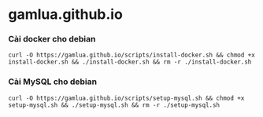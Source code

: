 # gamlua.github.io

### Cài docker cho debian
    curl -O https://gamlua.github.io/scripts/install-docker.sh && chmod +x install-docker.sh && ./install-docker.sh && rm -r ./install-docker.sh

### Cài MySQL cho debian
    curl -O https://gamlua.github.io/scripts/setup-mysql.sh && chmod +x setup-mysql.sh && ./setup-mysql.sh && rm -r ./setup-mysql.sh